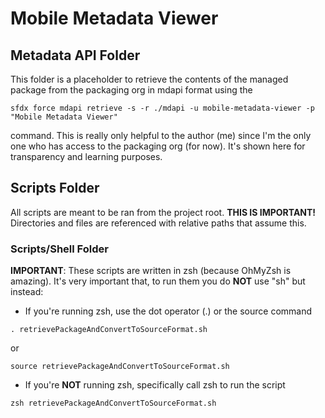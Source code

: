 # Mobile Metadata Viewer


## Metadata API Folder
This folder is a placeholder to retrieve the contents of the managed package from the packaging org in mdapi format using the
```
sfdx force mdapi retrieve -s -r ./mdapi -u mobile-metadata-viewer -p "Mobile Metadata Viewer"
```
command.  This is really only helpful to the author (me) since I'm the only one who has access to the packaging org (for now).
It's shown here for transparency and learning purposes.

## Scripts Folder
All scripts are meant to be ran from the project root. __THIS IS IMPORTANT!__ Directories and files are referenced with relative paths that assume this.

### Scripts/Shell Folder
__IMPORTANT__: These scripts are written in zsh (because OhMyZsh is amazing).  It's very important that, to run them you do __NOT__ use "sh" but instead:
* If you're running zsh, use the dot operator (.) or the source command
```
. retrievePackageAndConvertToSourceFormat.sh
```
or
```
source retrievePackageAndConvertToSourceFormat.sh
```
* If you're __NOT__ running zsh, specifically call zsh to run the script
```
zsh retrievePackageAndConvertToSourceFormat.sh
```